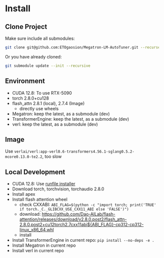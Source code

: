 # Install

## Clone Project

Make sure include all submodules:

```sh
git clone git@github.com:ETOgaosion/Megatron-LM-AutoTuner.git --recurse-submodules
```

Or you have already cloned:

```sh
git submodule update --init --recursive
```

## Environment

- CUDA 12.8: To use RTX-5090
- torch 2.8.0+cu128
- flash_attn 2.8.1 (local), 2.7.4 (Image)
    - directly use wheels
- Megatron: keep the latest, as a submodule (dev)
- TransformerEngine: keep the latest, as a submodule (dev)
- verl: keep the latest, as a submodule (dev)

## Image

Use `verlai/verl:app-verl0.6-transformers4.56.1-sglang0.5.2-mcore0.13.0-te2.2`, too slow

## Local Development

- CUDA 12.8: Use [runfile installer](https://developer.nvidia.com/cuda-12-8-0-download-archive?target_os=Linux&target_arch=x86_64&Distribution=Ubuntu&target_version=24.04&target_type=runfile_local)
- Download torch, torchvision, torchaudio 2.8.0
- Install apex
- Install flash attention wheel
    - check CXXABI: `ABI_FLAG=$(python -c "import torch; print('TRUE' if torch._C._GLIBCXX_USE_CXX11_ABI else 'FALSE')")`
    - download: https://github.com/Dao-AILab/flash-attention/releases/download/v2.8.0.post2/flash_attn-2.8.0.post2+cu12torch2.7cxx11abi${ABI_FLAG}-cp312-cp312-linux_x86_64.whl
    - install
- Install TransformerEngine in current repo: `pip install --no-deps -e .`
- Install Megatron in current repo
- Install verl in current repo